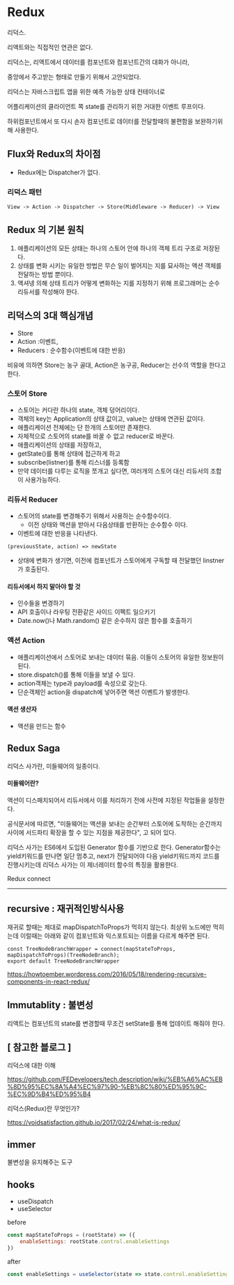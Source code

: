 # Redux



리덕스.

리액트와는 직접적인 연관은 없다. 



리덕스는, 리액트에서 데이터를 컴포넌트와 컴포넌트간의 대화가 아니라, 

중앙에서 주고받는 형태로 만들기 위해서 고안되었다. 



리덕스는 자바스크립트 앱을 위한 예측 가능한 상태 컨테이너로

어플리케이션의 클라이언트 쪽 state를 관리하기 위한 거대한 이벤트 루프이다.

하위컴포넌트에서 또 다시 손자 컴포넌트로 데이터를 전달할때의 불편함을 보완하기위해 사용한다.





## Flux와 Redux의 차이점

- Redux에는 Dispatcher가 없다. 



### 리덕스 패턴

```react
View -> Action -> Dispatcher -> Store(Middleware -> Reducer) -> View
```



## Redux 의 기본 원칙

1. 애플리케이션의 모든 상태는 하나의 스토어 안에 하나의 객체 트리 구조로 저장된다. 
2. 상태를 변화 시키는 유일한 방법은 무슨 일이 벌어지는 지를 묘사하는 액션 객체를 전달하는 방법 뿐이다. 
3. 액셔넹 의해 상태 트리가 어떻게 변화하는 지를 지정하기 위해 프로그래머는 순수 리듀서를 작성해야 한다. 



## 리덕스의 3대 핵심개념

- Store
- Action :이벤트, 
- Reducers : 순수함수(이벤트에 대한 반응)



비유에 의하면 Store는 농구 골대, Action은 농구공,  Reducer는 선수의 역할을 한다고 한다. 



### 스토어 Store

- 스토어는 커다란 하나의 state, 객체 덩어리이다.
- 객체의 key는 Application의 상태 값이고, value는 상태에 연관된 값이다. 
- 애플리케이션 전체에는 단 한개의 스토어만 존재한다. 
- 자체적으로 스토어의 state를 바꿀 수 없고 reducer로 바꾼다. 
- 애플리케이션의 상태를 저장하고, 
- getState()를 통해 상태에 접근하게 하고
- subscribe(listner)를 통해 리스너를 등록함
- 만약 데이터를 다루는 로직을 쪼개고 싶다면, 여러개의 스토어 대신 리듀서의 조합이 사용가능하다.



### 리듀서 Reducer

- 스토어의 state를 변경해주기 위해서 사용하는 순수함수이다. 
  - 이전 상태와 액션을 받아서 다음상태를 반환하는 순수함수 이다. 
- 이벤트에 대한 반응을 나타낸다. 

```react
(previousState, action) => newState
```

- 상태에 변화가 생기면, 이전에 컴포넌트가 스토어에게 구독할 때 전달했던 linstner가 호출된다. 



#### 리듀서에서 하지 말아야 할 것

- 인수들을 변경하기
- API 호출이나 라우팅 전환같은 사이드 이펙트 일으키기
- Date.now()나 Math.random() 같은 순수하지 않은 함수를 호출하기



### 액션 Action

- 애플리케이션에서 스토어로 보내는 데이터 묶음. 이들이 스토어의 유일한 정보원이 된다. 
- store.dispatch()를 통해 이들을 보낼 수 있다. 
- action객체는 type과 payload를 속성으로 갖는다.
- 단순객체인 action을 dispatch에  넣어주면 액션 이벤트가 발생한다. 



#### 액션 생산자

- 액션을 만드는 함수





## Redux Saga

리덕스 사가란, 미들웨어의 일종이다. 



#### 미들웨어란?

액션이 디스패치되어서 리듀서에서 이를 처리하기 전에 사전에 지정된 작업들을 설정한다. 

공식문서에 따르면, "미들웨어는 액션을 보내는 순간부터 스토어에 도착하는 순간까지 사이에 서드파티 확장을 할 수 있는 지점을 제공한다", 고 되어 있다. 



리덕스 사가는 ES6에서 도입된 Generator 함수를 기반으로 한다. Generator함수는 yield키워드를 만나면 일단 멈추고, next가 전달되어야 다음 yield키워드까지 코드를 진행시키는데 리덕스 사가는 이 제너레이터 함수의 특징을 활용한다.


Redux connect

---

## recursive : 재귀적인방식사용

재귀로 할때는 제대로 mapDispatchToProps가 먹히지 않는다. 
최상위 노드에만 먹히는데 이럴때는 아래와 같이 컴포넌트와 익스포트되는 이름을 다르게 해주면 된다. 

```react
const TreeNodeBranchWrapper = connect(mapStateToProps, mapDispatchToProps)(TreeNodeBranch);
export default TreeNodeBranchWrapper
```
https://howtoember.wordpress.com/2016/05/18/rendering-recursive-components-in-react-redux/



## lmmutablity : 불변성

리액트는 컴포넌트의 state를 변경할때 무조건 setState를 통해 업데이트 해줘야 한다. 



## [ 참고한 블로그  ] 

리덕스에 대한 이해

https://github.com/FEDevelopers/tech.description/wiki/%EB%A6%AC%EB%8D%95%EC%8A%A4%EC%97%90-%EB%8C%80%ED%95%9C-%EC%9D%B4%ED%95%B4



리덕스(Redux)란 무엇인가?

https://voidsatisfaction.github.io/2017/02/24/what-is-redux/



## immer

불변성을 유지해주는 도구



## hooks

- useDispatch
- useSelector

before

```javascript
const mapStateToProps = (rootState) => ({
    enableSettings: rootState.control.enableSettings
})
```



after

```javascript
const enableSettings = useSelector(state => state.control.enableSettings);
```

